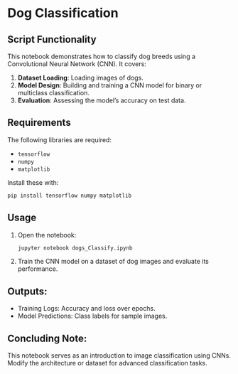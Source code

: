 
# Dog Classification

## Script Functionality
This notebook demonstrates how to classify dog breeds using a Convolutional Neural Network (CNN). It covers:
1. **Dataset Loading**: Loading images of dogs.
2. **Model Design**: Building and training a CNN model for binary or multiclass classification.
3. **Evaluation**: Assessing the model’s accuracy on test data.

## Requirements
The following libraries are required:
- `tensorflow`
- `numpy`
- `matplotlib`

Install these with:
```bash
pip install tensorflow numpy matplotlib
```

## Usage
1. Open the notebook:
   ```bash
   jupyter notebook dogs_Classify.ipynb
   ```
2. Train the CNN model on a dataset of dog images and evaluate its performance.

## Outputs:
- Training Logs: Accuracy and loss over epochs.
- Model Predictions: Class labels for sample images.

## Concluding Note:
This notebook serves as an introduction to image classification using CNNs. Modify the architecture or dataset for advanced classification tasks.
